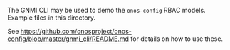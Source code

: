 The GNMI CLI may be used to demo the `onos-config` RBAC models. Example files in this directory.

See https://github.com/onosproject/onos-config/blob/master/gnmi_cli/README.md for details on how to use these.